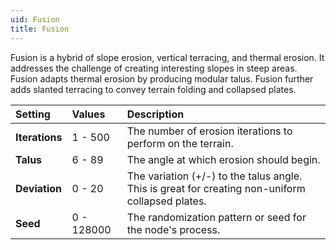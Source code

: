 ```yaml
---
uid: Fusion
title: Fusion
---
```


Fusion is a hybrid of slope erosion, vertical terracing, and thermal erosion. It addresses the challenge of creating interesting slopes in steep areas. Fusion adapts thermal erosion by producing modular talus. Fusion further adds slanted terracing to convey terrain folding and collapsed plates.


| Setting        | Values     | Description                                                                                      |
| :------------- | :--------- | :----------------------------------------------------------------------------------------------- |
| **Iterations** | 1 - 500    | The number of erosion iterations to perform on the terrain.                                      |
| **Talus**      | 6 - 89     | The angle at which erosion should begin.                                                         |
| **Deviation**  | 0 - 20     | The variation (+/-) to the talus angle. This is great for creating non-uniform collapsed plates. |
| **Seed**       | 0 - 128000 | The randomization pattern or seed for the node's process.                                        |
